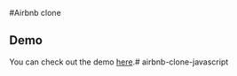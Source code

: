 #Airbnb clone

## Demo

You can check out the demo [here](https://rental-app-delta.vercel.app/).# airbnb-clone-javascript
